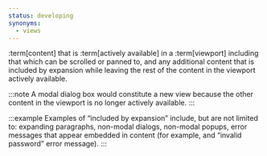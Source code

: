 ```yaml
---
status: developing
synonyms:
  - views
---
```


:term[content] that is :term[actively available] in a :term[viewport] including that which can be scrolled or panned to, and any additional content that is included by expansion while leaving the rest of the content in the viewport actively available. 

:::note
A modal dialog box would constitute a new view because the other content in the viewport is no longer actively available.
:::

:::example
Examples of “included by expansion” include, but are not limited to: expanding paragraphs, non-modal dialogs, non-modal popups, error messages that appear embedded in content (for example, and “invalid password” error message).
:::